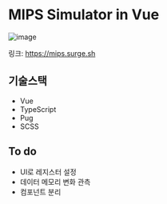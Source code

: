 # MIPS Simulator in Vue

![image](https://user-images.githubusercontent.com/22253556/100544476-3aa1cf00-3299-11eb-9e62-d194182a9de9.png)

링크: https://mips.surge.sh

## 기술스택

- Vue
- TypeScript
- Pug
- SCSS

## To do

- UI로 레지스터 설정
- 데이터 메모리 변화 관측
- 컴포넌트 분리
